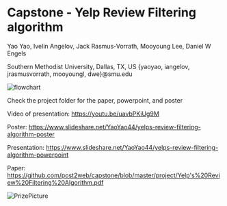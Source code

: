# Capstone - Yelp Review Filtering algorithm

Yao Yao, Ivelin Angelov, Jack Rasmus-Vorrath, Mooyoung Lee, Daniel W Engels

Southern Methodist University, Dallas, TX, US
{yaoyao, iangelov, jrasmusvorrath, mooyoungl, dwe}@smu.edu


![flowchart](https://github.com/post2web/capstone/blob/master/flowchart.png)

Check the project folder for the paper, powerpoint, and poster

Video of presentation: https://youtu.be/uavbPKiUg9M

Poster: https://www.slideshare.net/YaoYao44/yelps-review-filtering-algorithm-poster

Presentation: https://www.slideshare.net/YaoYao44/yelps-review-filtering-algorithm-powerpoint

Paper: https://github.com/post2web/capstone/blob/master/project/Yelp's%20Review%20Filtering%20Algorithm.pdf

![PrizePicture](https://github.com/post2web/capstone/blob/master/PrizePicture.jpeg)
